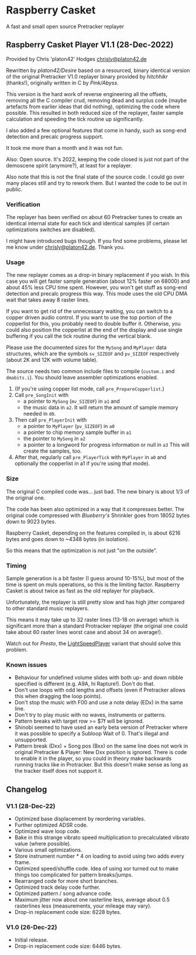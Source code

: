 # Raspberry Casket
A fast and small open source Pretracker replayer

## Raspberry Casket Player V1.1 (28-Dec-2022)

Provided by Chris 'platon42' Hodges <chrisly@platon42.de>

Rewritten by *platon42/Desire* based on a resourced, binary identical
version of the original Pretracker V1.0 replayer binary provided
by *hitchhikr* (thanks!), originally written in C by *Pink/Abyss*.

This version is the hard work of reverse engineering all the
offsets, removing all the C compiler crud, removing dead and
surplus code (maybe artefacts from earlier ideas that did nothing),
optimizing the code where possible. This resulted in both reduced
size of the replayer, faster sample calculation and speeding the
tick routine up significantly.

I also added a few optional features that come in handy, such as
song-end detection and precalc progress support.

It took me more than a month and it was not fun.

Also: Open source. It's 2022, keeping the code closed is just not
part of the demoscene spirit (anymore?), at least for a replayer.

Also note that this is not the final state of the source code.
I could go over many places still and try to rework them.
But I wanted the code to be out in public.

### Verification

The replayer has been verified on about 60 Pretracker tunes to
create an identical internal state for each tick and identical
samples (if certain optimizations switches are disabled).

I might have introduced bugs though. If you find some problems,
please let me know under chrisly@platon42.de. Thank you.

### Usage

The new replayer comes as a drop-in binary replacement if you wish.
In this case you will get faster sample generation (about 12%
faster on 68000) and about 45% less CPU time spent. However, you
won't get stuff as song-end detection and precalc progress this way.
This mode uses the old CPU DMA wait that takes away 8 raster lines.

If you want to get rid of the unnecessary waiting, you can switch
to a copper driven audio control. If you want to use the top portion
of the copperlist for this, you probably need to double buffer it.
Otherwise, you could also position the copperlist at the end of
the display and use single buffering if you call the tick routine
during the vertical blank.

Please use the documented sizes for the `MySong` and `MyPlayer` data
structures, which are the symbols `sv_SIZEOF` and `pv_SIZEOF`
respectively (about 2K and 12K with volume table).

The source needs two common include files to compile (`custom.i` and
`dmabits.i`). You should leave assembler optimizations enabled.

1. (If you're using copper list mode, call `pre_PrepareCopperlist`.)
2. Call `pre_SongInit` with
   - a pointer to `MySong` (`mv_SIZEOF`) in `a1` and
   - the music data in `a2`.
   It will return the amount of sample memory needed in `d0`.
3. Then call `pre_PlayerInit` with
   - a pointer to `MyPlayer` (`pv_SIZEOF`) in `a0`
   - a pointer to chip memory sample buffer in `a1`
   - the pointer to `MySong` in `a2`
   - a pointer to a longword for progress information or null in `a3`
   This will create the samples, too.
4. After that, regularly call `pre_PlayerTick` with `MyPlayer` in `a0`
   and optionally the copperlist in a1 if you're using that mode).

### Size

The original C compiled code was... just bad. The new binary is
about 1/3 of the original one.

The code has been also optimized in a way that it compresses better.
The original code compressed with *Blueberry's* Shrinkler goes from
18052 bytes down to 9023 bytes.

Raspberry Casket, depending on the features compiled in, is about
6216 bytes and goes down to ~4348 bytes (in isolation).

So this means that the optimization is not just "on the outside".

### Timing

Sample generation is a bit faster (I guess around 10-15%), but most of the time is spent on muls operations, so this is the limiting factor.
Raspberry Casket is about twice as fast as the old replayer for playback.

Unfortunately, the replayer is still pretty slow and has high
jitter compared to other standard music replayers.

This means it may take up to 32 raster lines (13-18 on average)
which is significant more than a standard Protracker replayer
(the original one could take about 60 raster lines worst case and
about 34 on average!).

Watch out for *Presto*, the [LightSpeedPlayer](https://github.com/arnaud-carre/LSPlayer) variant that should
solve this problem.

### Known issues

- Behaviour for undefined volume slides with both up- and down nibble specified is different (e.g. A9A, hi Rapture!). Don't do that.
- Don't use loops with odd lengths and offsets (even if Pretracker allows this when dragging the loop points).
- Don't stop the music with F00 and use a note delay (EDx) in the same line.
- Don't try to play music with no waves, instruments or patterns.
- Pattern breaks with target row >= $7f will be ignored.
- Shinobi seemed to have used an early beta version of Pretracker where it was possible to specify a Subloop Wait of 0. That's illegal and unsupported.
- Pattern break (Dxx) + Song pos (Bxx) on the same line does not work in original Pretracker & Player: New Dxx position is ignored. 
  There is code to enable it in the player, so you could in theory make backwards running tracks like in Protracker. 
  But this doesn't make sense as long as the tracker itself does not support it.

## Changelog

### V1.1 (28-Dec-22)
- Optimized base displacement by reordering variables.
- Further optimized ADSR code.
- Optimized wave loop code.
- Bake in this strange vibrato speed multiplication to precalculated vibrato value (where possible).
- Various small optimizations.
- Store instrument number * 4 on loading to avoid using two adds every frame.
- Optimized speed/shuffle code. Idea of using xor turned out to make things too complicated for pattern breaks/jumps.
- Rearranged code for more short branches.
- Optimized track delay code further.
- Optimized pattern / song advance code.
- Maximum jitter now about one rasterline less, average about 0.5 rasterlines less (measurements, your mileage may vary).
- Drop-in replacement code size: 6228 bytes.

### V1.0 (26-Dec-22)
 
- Initial release.
- Drop-in replacement code size: 6446 bytes.